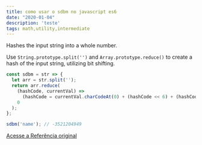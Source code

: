 ```yaml
---
title: como usar o sdbm no javascript es6
date: "2020-01-04"
description: 'teste'
tags: math,utility,intermediate
---
```


Hashes the input string into a whole number.

Use `String.prototype.split('')` and `Array.prototype.reduce()` to create a hash of the input string, utilizing bit shifting.

```js
const sdbm = str => {
  let arr = str.split('');
  return arr.reduce(
    (hashCode, currentVal) =>
      (hashCode = currentVal.charCodeAt(0) + (hashCode << 6) + (hashCode << 16) - hashCode),
    0
  );
};
```

```js
sdbm('name'); // -3521204949
```


[Acesse a Referência original](http://github.com/30-seconds/)
